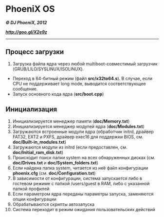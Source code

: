 # PhoeniX OS
***&copy; DJ PhoeniX, 2012***

***<http://goo.gl/X2e9z>***

---

## Процесс загрузки
1. Загрузка файла ядра через любой multiboot-совместимый загрузчик (GRUB/LILO/SYSLINUX/ISOLINUX).
* Переход в 64-битный режим (файл **src/x32to64.s**). В случае, если CPU не поддерживает long mode, выводится соответствующее сообщение.
* Запуск основного кода ядра (**src/boot.cpp**)

## Инициализация
1. Инициализируется менеджер памяти (**doc/Memory.txt**)
2. Инициализируется менеджер модулей ядра (**doc/Modules.txt**)
3. Загружаются встроенные модули ядра (обработчик initrd, драйвер FAT32, EXT2 и PXFS, драйвер exec16 для поддержки BIOS, см. **doc/Built-in_modules.txt**)
4. Загружаются модули из initrd (если предоставлен, см. **doc/Initial_ram_disk.txt**)
5. Происходит поиск папки system на всех обнаруженных дисках (см. **doc/Drives.txt** и **doc/System_folders.txt**)
6. Если найдена папка system, читается из неё файл конфигурации **phoenix.cfg** (см. **doc/Configuration.txt**)
7. В зависимости от конфигурации, система запускается либо в гостевом режиме с папкой /users/guest в RAM, либо с указанной папкой профилей
8. Если параметром ядра переданы параметры запуска, заменяются опции конфигурации
9. Обрабатываются скрипты автозапуска
10. Система переходит в режим ожидания пользовательских действий